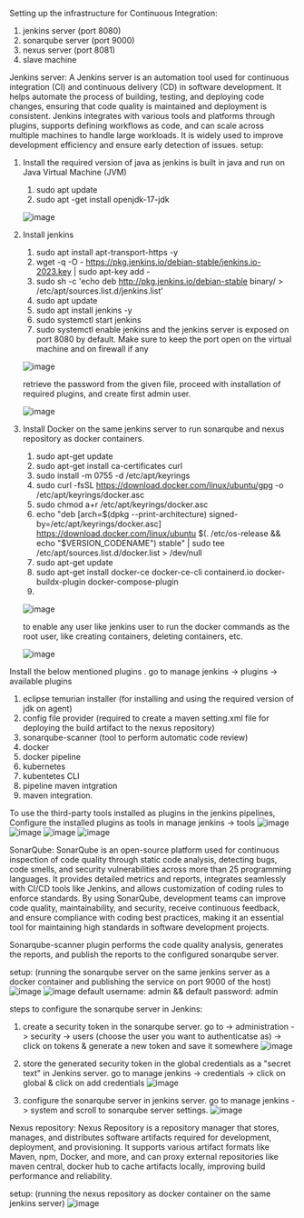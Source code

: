Setting up the infrastructure for Continuous Integration:
1. jenkins server (port 8080)
2. sonarqube server (port 9000)
3. nexus server (port 8081)
4. slave machine

   
Jenkins server: A Jenkins server is an automation tool used for continuous integration (CI) and continuous delivery (CD) in software development. It helps automate the process of building, testing, and deploying code changes, ensuring that code quality is maintained and deployment is consistent. Jenkins integrates with various tools and platforms through plugins, supports defining workflows as code, and can scale across multiple machines to handle large workloads. It is widely used to improve development efficiency and ensure early detection of issues.
setup:
1. Install the required version of java as jenkins is built in java and run on Java Virtual Machine (JVM)
    1. sudo apt update
    2. sudo apt -get install openjdk-17-jdk
   
    ![image](https://github.com/venkatesh-reddy679/Board_Game-CI-CD/assets/60383183/c01b7211-ebb6-47fb-8871-4a9954220068)
   
2. Install jenkins
    1. sudo apt install apt-transport-https -y
    2. wget -q -O - https://pkg.jenkins.io/debian-stable/jenkins.io-2023.key | sudo apt-key add -
    3. sudo sh -c 'echo deb http://pkg.jenkins.io/debian-stable binary/ > /etc/apt/sources.list.d/jenkins.list'
    4. sudo apt update
    5. sudo apt install jenkins -y
    6. sudo systemctl start jenkins
    7. sudo systemctl enable jenkins
    and the jenkins server is exposed on port 8080 by default. Make sure to keep the port open on the virtual machine and on firewall if any
   
   ![image](https://github.com/venkatesh-reddy679/Board_Game-CI-CD/assets/60383183/685691ab-91d0-4b55-9644-a64d40d6cab1)
   
   retrieve the password from the given file, proceed with installation of required plugins, and create first admin user.
   
   ![image](https://github.com/venkatesh-reddy679/Board_Game-CI-CD/assets/60383183/63a27b55-b43a-4414-80e2-01189d9d880f)

3. Install Docker on the same jenkins server to run sonarqube and nexus repository as docker containers.
    1. sudo apt-get update
    2. sudo apt-get install ca-certificates curl
    3. sudo install -m 0755 -d /etc/apt/keyrings
    4. sudo curl -fsSL https://download.docker.com/linux/ubuntu/gpg -o /etc/apt/keyrings/docker.asc
    5. sudo chmod a+r /etc/apt/keyrings/docker.asc
    6. echo "deb [arch=$(dpkg --print-architecture) signed-by=/etc/apt/keyrings/docker.asc] https://download.docker.com/linux/ubuntu $(. /etc/os-release && echo "$VERSION_CODENAME") stable" | sudo tee /etc/apt/sources.list.d/docker.list > /dev/null
    7. sudo apt-get update
    8. sudo apt-get install docker-ce docker-ce-cli containerd.io docker-buildx-plugin docker-compose-plugin
    9. 
    ![image](https://github.com/venkatesh-reddy679/Board_Game-CI-CD/assets/60383183/3b500ba5-53ad-458b-bb86-69afb39809cc)

    to enable any user like jenkins user to run the docker commands as the root user, like creating containers, deleting containers, etc.
   
    ![image](https://github.com/venkatesh-reddy679/Board_Game-CI-CD/assets/60383183/869cae3c-fadf-4474-842c-9336eaff5dff)

Install the below mentioned plugins . go to manage jenkins -> plugins -> available plugins
1. eclipse temurian installer (for installing and using the required version of jdk on agent)
2. config file provider (required to create a maven setting.xml file for deploying the build artifact to the nexus repository)
3. sonarqube-scanner (tool to perform automatic code review)
4. docker
5. docker pipeline
6. kubernetes
7. kubentetes CLI
8. pipeline maven intgration
9. maven integration.

To use the third-party tools installed as plugins in the jenkins pipelines, Configure the installed plugins as tools in manage jenkins -> tools
![image](https://github.com/venkatesh-reddy679/Board_Game-CI-CD/assets/60383183/c79dfd71-ef86-4a5e-baea-ec333f80c62d)
![image](https://github.com/venkatesh-reddy679/Board_Game-CI-CD/assets/60383183/5e50bcdd-d374-43f1-a251-2eecd60e32cc)
![image](https://github.com/venkatesh-reddy679/Board_Game-CI-CD/assets/60383183/4b1e0c71-063f-4a50-ad76-5de8442f4eac)
![image](https://github.com/venkatesh-reddy679/Board_Game-CI-CD/assets/60383183/d285e870-40c7-48bc-8730-c223e7b7a71b)



SonarQube:  SonarQube is an open-source platform used for continuous inspection of code quality through static code analysis, detecting bugs, code smells, and security vulnerabilities across more than 25 programming languages. It provides detailed metrics and reports, integrates seamlessly with CI/CD tools like Jenkins, and allows customization of coding rules to enforce standards. By using SonarQube, development teams can improve code quality, maintainability, and security, receive continuous feedback, and ensure compliance with coding best practices, making it an essential tool for maintaining high standards in software development projects.

Sonarqube-scanner plugin performs the code quality analysis, generates the reports, and publish the reports to the configured sonarqube server.

setup: (running the sonarqube server on the same jenkins server as a docker container and publishing the service on port 9000 of the host)
![image](https://github.com/venkatesh-reddy679/Board_Game-CI-CD/assets/60383183/14e01a58-5c9d-4b53-9dcc-9a15f61d6e68)
![image](https://github.com/venkatesh-reddy679/Board_Game-CI-CD/assets/60383183/efbbf27c-0e65-4951-900f-b7a78574644a)
default username: admin && default password: admin

steps to configure the sonarqube server in Jenkins:

1. create a security token in the sonarqube server. go to -> administration -> security -> users (choose the user  you want to authenticatse as) -> click on tokens & generate a new token and save it somewhere
![image](https://github.com/venkatesh-reddy679/Board_Game-CI-CD/assets/60383183/7b913052-6394-4c0e-9260-bf3aba162c10)

2. store the generated security token in the global credentials as a "secret text" in Jenkins server. go to manage jenkins -> credentials -> click on global & click on add credentials
![image](https://github.com/venkatesh-reddy679/Board_Game-CI-CD/assets/60383183/ac65c3e5-bfce-4a00-916f-84391c55b2d3)

3. configure the sonarqube server in jenkins server. go to manage jenkins -> system and scroll to sonarqube server settings.
![image](https://github.com/venkatesh-reddy679/Board_Game-CI-CD/assets/60383183/18453c27-699a-4f54-a388-16b5421b7082)


   
Nexus repository: Nexus Repository is a repository manager that stores, manages, and distributes software artifacts required for development, deployment, and provisioning. It supports various artifact formats like Maven, npm, Docker, and more, and can proxy external repositories like maven central, docker hub to cache artifacts locally, improving build performance and reliability. 

setup: (running the nexus repository as docker container on the same jenkins server)
![image](https://github.com/venkatesh-reddy679/Board_Game-CI-CD/assets/60383183/2fa47874-3080-4559-90f2-84d88a043b0b)












 


   

